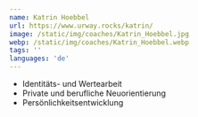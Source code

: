 ```yaml
---
name: Katrin Hoebbel
url: https://www.urway.rocks/katrin/
image: /static/img/coaches/Katrin_Hoebbel.jpg
webp: /static/img/coaches/Katrin_Hoebbel.webp
tags: ''
languages: 'de'
---
```


<ul><li>Identitäts- und Wertearbeit</li><li>Private und berufliche Neuorientierung</li><li>Persönlichkeitsentwicklung</li></ul>